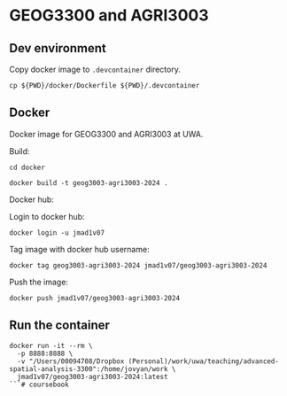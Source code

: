 # GEOG3300 and AGRI3003

## Dev environment

Copy docker image to `.devcontainer` directory.

```
cp ${PWD}/docker/Dockerfile ${PWD}/.devcontainer
```

## Docker 

Docker image for GEOG3300 and AGRI3003 at UWA. 

Build:

```
cd docker
```

```
docker build -t geog3003-agri3003-2024 .
```

Docker hub:

Login to docker hub:

```
docker login -u jmad1v07
```

Tag image with docker hub username:

```
docker tag geog3003-agri3003-2024 jmad1v07/geog3003-agri3003-2024
```

Push the image:

```
docker push jmad1v07/geog3003-agri3003-2024
```

## Run the container

```
docker run -it --rm \
  -p 8888:8888 \
  -v "/Users/00094708/Dropbox (Personal)/work/uwa/teaching/advanced-spatial-analysis-3300":/home/jovyan/work \
  jmad1v07/geog3003-agri3003-2024:latest
```# coursebook
